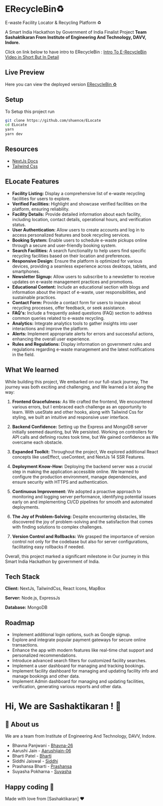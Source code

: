 
# ERecycleBin♻️
E-waste Facility Locator & Recycling Platform ♻️

A Smart India Hackathon by Government of India Finalist Project **Team Sashaktikaran From Institute of Engineering And Technology, DAVV, Indore.**

Click on link below to have intro to ERecycleBin :
[Intro To E-RecycleBin Video in Short But In Detail](https://youtu.be/rEyCnsLWbJU)


## Live Preview

Here you can view the deployed version
[ERecycleBin ♻️]([https://e-recycle-bin.vercel.app/])

## Setup

To Setup this project run

```bash
git clone https://github.com/shuence/ELocate
cd ELocate
yarn
yarn dev
```

## Resources

- [NextJs Docs](https://nextjs.org/docs)
- [Tailwind Css](https://tailwindcss.com/docs/)

## ELocate Features

- **Facility Listing:** Display a comprehensive list of e-waste recycling facilities for users to explore.
- **Verified Facilities:** Highlight and showcase verified facilities on the platform, ensuring reliability.
- **Facility Details:** Provide detailed information about each facility, including location, contact details, operational hours, and verification status.
- **User Authentication:** Allow users to create accounts and log in to access personalized features and book recycling services.
- **Booking System:** Enable users to schedule e-waste pickups online through a secure and user-friendly booking system.
- **Search Facilities:** A search functionality to help users find specific recycling facilities based on their location and preferences.
- **Responsive Design:** Ensure the platform is optimized for various devices, providing a seamless experience across desktops, tablets, and smartphones.
- **Newsletter Signup:** Allow users to subscribe to a newsletter to receive updates on e-waste management practices and promotions.
- **Educational Content:** Include an educational section with blogs and information about the impact of e-waste, user responsibilities, and sustainable practices.
- **Contact Form:** Provide a contact form for users to inquire about recycling processes, offer feedback, or seek assistance.
- **FAQ's:** Include a frequently asked questions (FAQ) section to address common queries related to e-waste recycling.
- **Analytics:** Integrate analytics tools to gather insights into user interactions and improve the platform.
- **Alerts:** Implement appropriate alerts for errors and successful actions, enhancing the overall user experience.
- **Rules and Regulations:** Display information on government rules and regulations regarding e-waste management and the latest notifications in the field.
## What We learned

While building this project, We embarked on our  full-stack journey, The journey was both exciting and challenging, and We learned a lot along the way:

1. **Frontend Gracefulness:** As We crafted the frontend, We encountered various errors, but I embraced each challenge as an opportunity to learn. With useState and other hooks, along with Tailwind Css for styling, we built an intuitive and responsive user interface.

2. **Backend Confidence:** Setting up the Express and MongoDB server initially seemed daunting, but We persisted. Working on controllers for API calls and defining routes took time, but We gained confidence as We overcame each obstacle.

3. **Expanded Toolkit:** Throughout the project, We explored additional React concepts like useEffect, useContext, and NextJs 14 SSR Features.

4. **Deployment Know-How:** Deploying the backend server was a crucial step in making the application accessible online. We learned to configure the production environment, manage dependencies, and ensure security with HTTPS and authentication.

5. **Continuous Improvement:** We adopted a proactive approach to monitoring and logging server performance, identifying potential issues early on and implementing CI/CD pipelines for smooth and automated deployments.

6. **The Joy of Problem-Solving:** Despite encountering obstacles, We discovered the joy of problem-solving and the satisfaction that comes with finding solutions to complex challenges.

7. **Version Control and Rollbacks:** We grasped the importance of version control not only for the codebase but also for server configurations, facilitating easy rollbacks if needed.

Overall, this project marked a significant milestone in Our journey in this Smart India Hackathon
by government of India. 
## Tech Stack

**Client:** NextJs, TailwindCss, React Icons, MapBox

**Server:** Node.js, ExpressJs

**Database:** MongoDB


## Roadmap

- Implement additional login options, such as Google signup.
- Explore and integrate popular payment gateways for secure online transactions.
- Enhance the app with modern features like real-time chat support and personalized recommendations.
- Introduce advanced search filters for customized facility searches.
- Implement a user dashboard for managing and tracking bookings.
- Implement facility dashboard for managing and updating facility info and manage bookings and other data.
- Implement Admin dashboard for managing and updating facilities, verification, generating various reports and other data.
# Hi, We are Sashaktikaran ! 👋


## 🚀 About us

We are a team from Institute of Engineering And Technology, DAVV, Indore.

- Bhavna Panjwani - [Bhavna-26](https://github.com/Bhavna-26)
- Aarushi Jain - [Aarushijain-06](https://github.com/aarushijain-06)
- Bharti Patel - [Bharti](https://github.com/Indiana-S-coder)
- Siddhi Jaiswal - [Siddhi]()
- Prashansa Bharti - [Prashansa]()
- Suyasha Pokharna - [Suyasha]()

## Happy coding 💯

Made with love from [Sashaktikaran] ❤️
